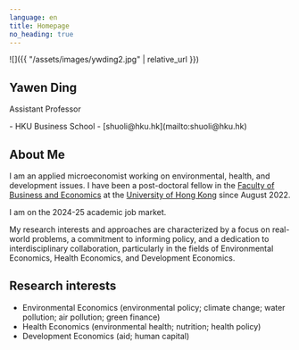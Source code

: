 ```yaml
---
language: en
title: Homepage
no_heading: true
---
```

<div class="row">
<div class="col-md-4" markdown="1">
<div class="site-personal-heading" markdown="1">
![]({{ "/assets/images/ywding2.jpg" | relative_url }})

## Yawen Ding

Assistant Professor
</div>
<div class="site-personal-info" markdown="1">
- <span class="icon icon-office"></span> HKU Business School
- <span class="icon icon-mail"></span> [shuoli@hku.hk](mailto:shuoli@hku.hk) 
</div>
</div>
<div class="col-md-8" markdown="1">

## About Me

I am an applied microeconomist working on environmental, health, and development issues. I have been a post-doctoral fellow in the [Faculty of Business and Economics](https://www.hkubs.hku.hk/) at the [University of Hong Kong](https://www.hku.hk/) since August 2022. 

I am on the 2024-25 academic job market.

My research interests and approaches are characterized by a focus on real-world problems, a commitment to informing policy, and a dedication to interdisciplinary collaboration, particularly in the fields of Environmental Economics, Health Economics, and Development Economics.

## Research interests

- Environmental Economics (environmental policy; climate change; water pollution; air pollution; green finance)
- Health Economics (environmental health; nutrition; health policy)
- Development Economics (aid; human capital)

